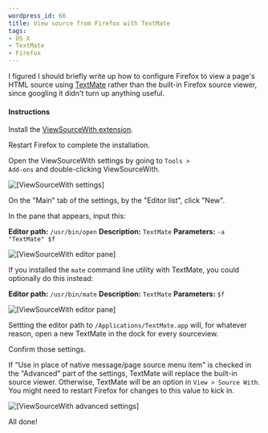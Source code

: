 ```yaml
--- 
wordpress_id: 66
title: View source from Firefox with TextMate
tags: 
- OS X
- TextMate
- Firefox
---
```

I figured I should briefly write up how to configure Firefox to view a page's HTML source using <a href="http://www.macromates.com">TextMate</a> rather than the built-in Firefox source viewer, since googling it didn't turn up anything useful.

<!--more-->

<h4>Instructions</h4>

Install the <a href="https://addons.mozilla.org/firefox/394/">ViewSourceWith extension</a>.

Restart Firefox to complete the installation.

Open the ViewSourceWith settings by going to <code>Tools &gt; Add-ons</code> and double-clicking ViewSourceWith.

<p class="center"><img src="http://henrik.nyh.se/uploads/viewsourcewithtm-config.png" alt="[ViewSourceWith settings]" /></p>

On the "Main" tab of the settings, by the "Editor list", click "New".

In the pane that appears, input this:

<strong>Editor path:</strong> <code>/usr/bin/open</code>
<strong>Description:</strong> <code>TextMate</code>
<strong>Parameters:</strong> <code>-a "TextMate" $f</code>

<p class="center"><img src="http://henrik.nyh.se/uploads/viewsourcewithtm-configpane2.png" alt="[ViewSourceWith editor pane]" /></p>

If you installed the <code>mate</code> command line utility with TextMate, you could optionally do this instead:

<strong>Editor path:</strong> <code>/usr/bin/mate</code>
<strong>Description:</strong> <code>TextMate</code>
<strong>Parameters:</strong> <code>$f</code>

<p class="center"><img src="http://henrik.nyh.se/uploads/viewsourcewithtm-configpane.png" alt="[ViewSourceWith editor pane]" /></p>

Settting the editor path to <code>/Applications/TextMate.app</code> will, for whatever reason, open a new TextMate in the dock for every sourceview.

Confirm those settings.

If "Use in place of native message/page source menu item" is checked in the "Advanced" part of the settings, TextMate will replace the built-in source viewer. Otherwise, TextMate will be an option in <code>View &gt; Source With</code>. You might need to restart Firefox for changes to this value to kick in. 

<p class="center"><img src="http://henrik.nyh.se/uploads/viewsourcewithtm-advanced.png" alt="[ViewSourceWith advanced settings]" /></p>

All done!
